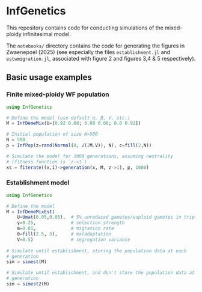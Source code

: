 # InfGenetics

This repository contains code for conducting simulations of the mixed-ploidy
infinitesimal model.

The `notebooks/` directory contains the code for generating the figures in
Zwaenepoel (2025) (see especially the files `establishment.jl` and
`estwmigration.jl`, associated with figure 2 and figures 3,4 & 5 respectively).

## Basic usage examples

### Finite mixed-ploidy WF population

```julia
using InfGenetics

# Define the model (use default α, β, V, etc.)
M = InfDemeMix(U=[0.92 0.08; 0.08 0.08; 0.0 0.92]) 

# Initial population of size N=500
N = 500
p = InfPop(z=rand(Normal(0, √(2M.V)), N), c=fill(2,N))

# Simulate the model for 1000 generations, assuming neutrality 
# (fitness function is `z->1`)
xs = fiterate((x,i)->generation(x, M, z->1), p, 1000)
```

### Establishment model

```julia
using InfGenetics

# Define the model
M = InfDemeMixEst(
    U=Umat(0.05,0.05),  # 5% unreduced gametes/euploid gametes in triploids 
    γ=0.25,             # selection strength
    m=0.01,             # migration rate
    θ=fill(2.5, 3),     # maladaptation
    V=0.5)              # segregation variance
    
# Simulate until establishment, storing the population data at each
# generation
sim = simest(M) 

# Simulate until establishment, and don't store the population data at each
# generation
sim = simest2(M) 
```

